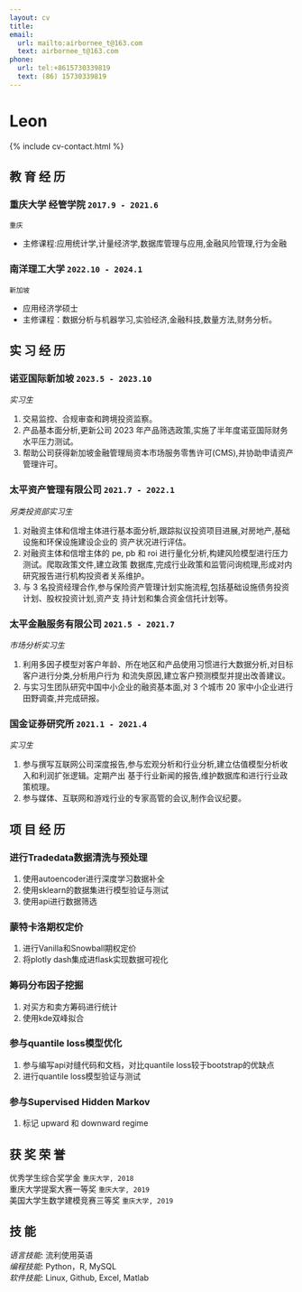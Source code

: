 ```yaml
---
layout: cv
title:
email:
  url: mailto:airbornee_t@163.com
  text: airbornee_t@163.com
phone:
  url: tel:+8615730339819
  text: (86) 15730339819
---
```


# Leon

<!--
include contact information from the front matter
Supported arguments:
    - homepage: url, text
    - phone
    - email
-->

{% include cv-contact.html %}

## 教 育 经 历

### **重庆大学 经管学院** `2017.9 - 2021.6`

```
重庆
```

- 主修课程:应用统计学,计量经济学,数据库管理与应用,金融风险管理,行为金融

### **南洋理工大学** `2022.10 - 2024.1`

```
新加坡
```

- 应用经济学硕士
- 主修课程：数据分析与机器学习,实验经济,金融科技,数量方法,财务分析。

## 实 习 经 历

### **诺亚国际新加坡** `2023.5 - 2023.10`

*实习生*<br>

1. 交易监控、合规审查和跨境投资监察。
2. 产品基本面分析,更新公司 2023 年产品筛选政策,实施了半年度诺亚国际财务水平压力测试。
3. 帮助公司获得新加坡金融管理局资本市场服务零售许可(CMS),并协助申请资产管理许可。

### **太平资产管理有限公司** `2021.7 - 2022.1`

*另类投资部实习生*<br>

1. 对融资主体和信增主体进行基本面分析,跟踪拟议投资项目进展,对房地产,基础设施和环保设施建设企业的
资产状况进行评估。
2. 对融资主体和信增主体的 pe, pb 和 roi 进行量化分析,构建风险模型进行压力测试。爬取政策文件,建立政策
数据库,完成行业政策和监管问询梳理,形成对内研究报告进行机构投资者关系维护。
3. 与 3 名投资经理合作,参与保险资产管理计划实施流程,包括基础设施债务投资计划、股权投资计划,资产支
持计划和集合资金信托计划等。

### **太平金融服务有限公司** `2021.5 - 2021.7`

*市场分析实习生*<br>

1. 利用多因子模型对客户年龄、所在地区和产品使用习惯进行大数据分析,对目标客户进行分类,分析用户行为
和流失原因,建立客户预测模型并提出改善建议。
2. 与实习生团队研究中国中小企业的融资基本面,对 3 个城市 20 家中小企业进行田野调查,并完成研报。

### **国金证券研究所** `2021.1 - 2021.4`

*实习生*<br>

1. 参与撰写互联网公司深度报告,参与宏观分析和行业分析,建立估值模型分析收入和利润扩张逻辑。定期产出
基于行业新闻的报告,维护数据库和进行行业政策梳理。
2. 参与媒体、互联网和游戏行业的专家高管的会议,制作会议纪要。

## 项 目 经 历

### **进行Tradedata数据清洗与预处理**
1. 使用autoencoder进行深度学习数据补全
2. 使用sklearn的数据集进行模型验证与测试
3. 使用api进行数据筛选

### **蒙特卡洛期权定价** 
1. 进行Vanilla和Snowball期权定价
2. 将plotly dash集成进flask实现数据可视化

### **筹码分布因子挖掘**
1. 对买方和卖方筹码进行统计
2. 使用kde双峰拟合

### **参与quantile loss模型优化** 
1. 参与编写api对缝代码和文档，对比quantile loss较于bootstrap的优缺点
2. 进行quantile loss模型验证与测试

### **参与Supervised Hidden Markov**
1. 标记 upward 和 downward regime


## 获 奖 荣 誉

优秀学生综合奖学金 `重庆大学, 2018` <br>
重庆大学提案大赛一等奖 `重庆大学, 2019` <br>
美国大学生数学建模竞赛三等奖 `重庆大学, 2019` <br>

## 技 能

*语言技能*: 流利使用英语 <br>
*编程技能*: Python，R, MySQL <br>
*软件技能*: Linux, Github, Excel, Matlab <br>

<!-- ### Footer

Last updated: Mar. 2024

-->
